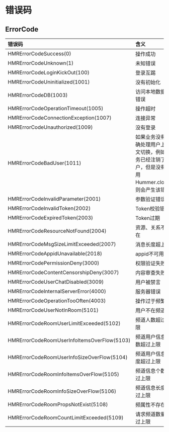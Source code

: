 # 错误码

## ErrorCode

| 错误码 | 含义 |
| :--- | :--- |
| HMRErrorCodeSuccess(0) | 操作成功 |
| HMRErrorCodeUnknown(1) | 未知错误 |
| HMRErrorCodeLoginKickOut(100) | 登录互踢 |
| HMRErrorCodeUninitialized(1001) | 没有初始化 |
| HMRErrorCodeDB(1003) |  访问本地数据库错误 |
| HMRErrorCodeOperationTimeout(1005) | 操作超时 |
| HMRErrorCodeConnectionException(1007) | 连接异常 |
| HMRErrorCodeUnauthorized(1009) | 没有登录 |
| HMRErrorCodeBadUser(1011) | 如果业务没有正确处理用户上下文切换，例如业务已经注销了用户，但是没有调用Hummer.close，则会产生该错误 |
| HMRErrorCodeInvalidParameter(2001) | 参数验证错误 |
| HMRErrorCodeInvalidToken(2002) | Token校验错误 |
| HMRErrorCodeExpiredToken(2003) | Token过期 |
| HMRErrorCodeResourceNotFound(2004) | 资源、关系不存在 |
| HMRErrorCodeMsgSizeLimitExceeded(2007) | 消息长度超上限 |
| HMRErrorCodeAppidUnavailable(2018) | appid不可用 |
| HMRErrorCodePermissionDeny(3000) | 权限验证失败 |
| HMRErrorCodeContentCensorshipDeny(3007) | 内容审查失败 |
| HMRErrorCodeUserChatDisabled(3009) | 用户被禁言 |
| HMRErrorCodeInternalServerError(4000) | 服务器错误 |
| HMRErrorCodeOperationTooOften(4003) | 操作过于频繁 |
| HMRErrorCodeUserNotInRoom(5101) | 用户不在频道 |
| HMRErrorCodeRoomUserLimitExceeded(5102) | 频道人数超过上限 |
| HMRErrorCodeRoomUserInfoItemsOverFlow(5103) | 频道用户信息个数超过上限 |
| HMRErrorCodeRoomUserInfoSizeOverFlow(5104) | 频道用户信息长度超过上限 |
| HMRErrorCodeRoomInfoItemsOverFlow(5105) | 频道信息个数超过上限 |
| HMRErrorCodeRoomInfoSizeOverFlow(5106) | 频道信息长度超过上限 |
| HMRErrorCodeRoomPropsNotExist(5108) | 频属性不存在 |
| HMRErrorCodeRoomCountLimitExceeded(5109) | 请求频道数量超过上限 |
